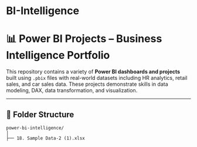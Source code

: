 # BI-Intelligence

# 📊 Power BI Projects – Business Intelligence Portfolio

This repository contains a variety of **Power BI dashboards and projects** built using `.pbix` files with real-world datasets including HR analytics, retail sales, and car sales data. These projects demonstrate skills in data modeling, DAX, data transformation, and visualization.

---

## 📁 Folder Structure

```
power-bi-intelligence/
│
├── 18. Sample Data-2 (1).xlsx
